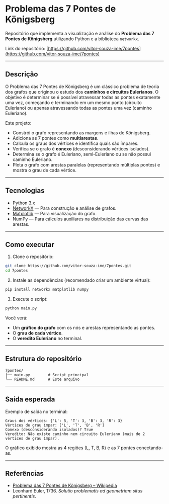 # Problema das 7 Pontes de Königsberg

Repositório que implementa a visualização e análise do **Problema das 7 Pontes de Königsberg** utilizando Python e a biblioteca `networkx`.

Link do repositório: [https://github.com/vitor-souza-ime/7pontes](https://github.com/vitor-souza-ime/7pontes)

---

## Descrição

O Problema das 7 Pontes de Königsberg é um clássico problema de teoria dos grafos que originou o estudo dos **caminhos e circuitos Eulerianos**. O objetivo é determinar se é possível atravessar todas as pontes exatamente uma vez, começando e terminando em um mesmo ponto (circuito Euleriano) ou apenas atravessando todas as pontes uma vez (caminho Euleriano).

Este projeto:

- Constrói o grafo representando as margens e ilhas de Königsberg.
- Adiciona as 7 pontes como **multiarestas**.
- Calcula os graus dos vértices e identifica quais são ímpares.
- Verifica se o grafo é **conexo** (desconsiderando vértices isolados).
- Determina se o grafo é Euleriano, semi-Euleriano ou se não possui caminho Euleriano.
- Plota o grafo com arestas paralelas (representando múltiplas pontes) e mostra o grau de cada vértice.

---

## Tecnologias

- Python 3.x
- [NetworkX](https://networkx.org/) — Para construção e análise de grafos.
- [Matplotlib](https://matplotlib.org/) — Para visualização do grafo.
- NumPy — Para cálculos auxiliares na distribuição das curvas das arestas.

---

## Como executar

1. Clone o repositório:

```bash
git clone https://github.com/vitor-souza-ime/7pontes.git
cd 7pontes
````

2. Instale as dependências (recomendado criar um ambiente virtual):

```bash
pip install networkx matplotlib numpy
```

3. Execute o script:

```bash
python main.py
```

Você verá:

* Um **gráfico do grafo** com os nós e arestas representando as pontes.
* O **grau de cada vértice**.
* O **veredito Euleriano** no terminal.

---

## Estrutura do repositório

```
7pontes/
├── main.py        # Script principal
└── README.md      # Este arquivo
```

---

## Saída esperada

Exemplo de saída no terminal:

```
Graus dos vértices: {'L': 5, 'T': 3, 'B': 3, 'R': 3}
Vértices de grau ímpar: ['L', 'T', 'B', 'R']
Conexo (desconsiderando isolados)? True
Veredito: Não existe caminho nem circuito Euleriano (mais de 2 vértices de grau ímpar).
```

O gráfico exibido mostra as 4 regiões (L, T, B, R) e as 7 pontes conectando-as.

---

## Referências

* [Problema das 7 Pontes de Königsberg – Wikipedia](https://pt.wikipedia.org/wiki/Problema_das_sete_pontes_de_K%C3%B6nigsberg)
* Leonhard Euler, 1736. *Solutio problematis ad geometriam situs pertinentis*.


